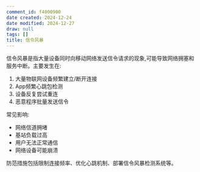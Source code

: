 ```yaml
---
comment_id: f4000900
date created: 2024-12-24
date modified: 2024-12-27
draw: null
tags: []
title: 信令风暴
---
```

信令风暴是指大量设备同时向移动网络发送信令请求的现象,可能导致网络拥塞和服务中断。主要发生在:

1. 大量物联网设备频繁建立/断开连接
2. App频繁心跳包检测
3. 设备反复尝试重连
4. 恶意程序批量发送信令

常见影响:

- 网络信道拥堵
- 基站负载过高
- 用户无法正常通信
- 网络设备可能崩溃

防范措施包括限制连接频率、优化心跳机制、部署信令风暴检测系统等。
